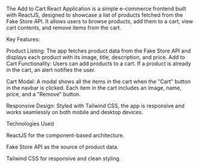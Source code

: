 


The Add to Cart React Application is a simple e-commerce frontend built with ReactJS, designed to showcase a list of products fetched from the Fake Store API. It allows users to browse products, add them to a cart, view cart contents, and remove items from the cart.

Key Features:


Product Listing: The app fetches product data from the Fake Store API and displays each product with its image, title, description, and price.
Add to Cart Functionality: Users can add products to a cart. If a product is already in the cart, an alert notifies the user.


Cart Modal: A modal shows all the items in the cart when the "Cart" button in the navbar is clicked. Each item in the cart includes an image, name, price, and a "Remove" button.

Responsive Design: Styled with Tailwind CSS, the app is responsive and works seamlessly on both mobile and desktop devices.


Technologies Used

ReactJS for the component-based architecture.

Fake Store API as the source of product data.

Tailwind CSS for responsive and clean styling.